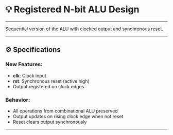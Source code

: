 # 💡 Registered N-bit ALU Design

---

Sequential version of the ALU with clocked output and synchronous reset.

---

## ⚙️ Specifications

### New Features:
- **clk**: Clock input
- **rst**: Synchronous reset (active high)
- Output registered on clock edges

### Behavior:
- All operations from combinational ALU preserved
- Output updates on rising clock edge when not reset
- Reset clears output synchronously

---